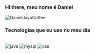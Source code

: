 ### Hi there, meu nome é Daniel

<!--
**DanielJavaCoffee/DanielJavaCoffee** is a ✨ _special_ ✨ repository because its `README.md` (this file) appears on your GitHub profile.

Here are some ideas to get you started:

- 🔭 I’m currently working on ...
- 🌱 I’m currently learning ...
- 👯 I’m looking to collaborate on ...
- 🤔 I’m looking for help with ...
- 💬 Ask me about ...
- 📫 How to reach me: ...
- 😄 Pronouns: ...
- ⚡ Fun fact: ...
-->
![DanielJavaCoffee](https://github-readme-stats.vercel.app/api?username=DanielJavaCoffee&show_icons=true&theme=radical)

### Tecnologias que eu uso no meu dia

 <div style="display: inline_block"><br/>
   <img align="center" alt="java" scr="https://img.shields.io/badge/Java-ED8B00?style=for-the-badge&logo=java&logoColor=white" />
   <img align="center" alt="mysql" scr="https://img.shields.io/badge/MySQL-00000F?style=for-the-badge&logo=mysql&logoColor=whit" />
   <img align="center" alt="css" scr="https://img.shields.io/badge/CSS-239120?&style=for-the-badge&logo=css3&logoColor=white" />
 
 </div>
